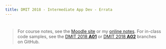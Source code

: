 ```yaml
---
title: DMIT 2018 - Intermediate App Dev - Errata
---
```

# 

> For course notes, see the [Moodle site](https://moodle.nait.ca) or my [online notes](https://DMIT-2018.github.io). For in-class code samples, see the [DMIT 2018 **A01**](https://github.com/dgilleland/2018-Sep-In-Class/tree/DMIT-2018-A01) or [DMIT 2018 **A02**](https://github.com/dgilleland/2018-Sep-In-Class/tree/DMIT-2018-A02) branches on GitHub.

